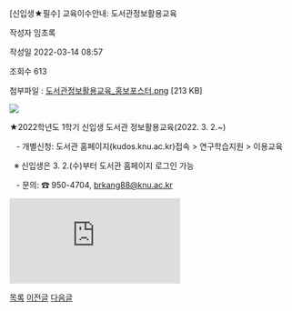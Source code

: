 



[신입생★필수] 교육이수안내: 도서관정보활용교육





작성자
임초록


작성일
2022-03-14 08:57


조회수
613


첨부파일 : [도서관정보활용교육\_홍보포스터.png](https://computer.knu.ac.kr/pack/bbs/down.php?f_name=Q0dUVllEWFdfVHhLdxQZblNKQg==&o_name=도서관정보활용교육_홍보포스터.png&tbl=Site_BBS_25) [213 KB]


![](/pack/bbs/uploads/Site_BBS_25/120220314085708.png)  
  
﻿﻿﻿﻿﻿﻿★2022학년도 1학기 신입생 도서관 정보활용교육(2022. 3. 2.~)  


   - 개별신청: 도서관 홈페이지(kudos.knu.ac.kr)접속 > 연구학습지원 > 이용교육

  ※ 신입생은 3. 2.(수)부터 도서관 홈페이지 로그인 가능

   - 문의: ☎ 950-4704, brkang88@knu.ac.kr﻿

  


![](https://cse.knu.ac.krhttps://computer.knu.ac.kr/pack/bbs/down.php?f_name=Q0dUVllEWFdfVHhLdxQZblNKQg==&o_name=%EB%8F%84%EC%84%9C%EA%B4%80%EC%A0%95%EB%B3%B4%ED%99%9C%EC%9A%A9%EA%B5%90%EC%9C%A1_%ED%99%8D%EB%B3%B4%ED%8F%AC%EC%8A%A4%ED%84%B0.png&tbl=Site_BBS_25)  


  








[목록](https://computer.knu.ac.kr/06_sub/02_sub.html?key=&keyfield=&category=&page=1&bbs_code=Site_BBS_25)
[이전글](https://computer.knu.ac.kr/06_sub/02_sub.html?bbs_cmd=view&page=1&key=&keyfield=&category=&no=3718&bbs_code=Site_BBS_25)
[다음글](https://computer.knu.ac.kr/06_sub/02_sub.html?bbs_cmd=view&page=1&key=&keyfield=&category=&no=3720&bbs_code=Site_BBS_25)




